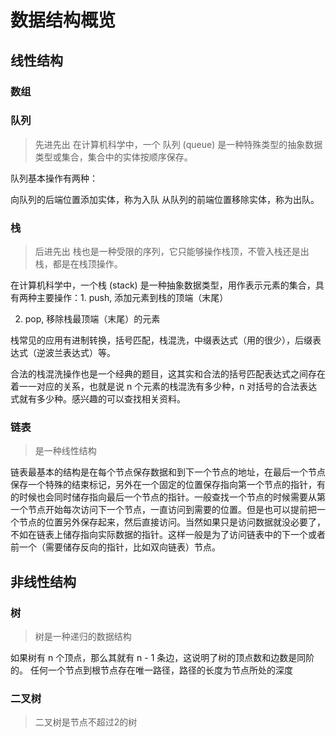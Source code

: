 # 数据结构概览

## 线性结构

### 数组

### 队列

> 先进先出
在计算机科学中，一个 队列 (queue) 是一种特殊类型的抽象数据类型或集合，集合中的实体按顺序保存。

队列基本操作有两种：

向队列的后端位置添加实体，称为入队
从队列的前端位置移除实体，称为出队。

### 栈

> 后进先出
> 栈也是一种受限的序列，它只能够操作栈顶，不管入栈还是出栈，都是在栈顶操作。

在计算机科学中，一个栈 (stack) 是一种抽象数据类型，用作表示元素的集合，具有两种主要操作：1. push, 添加元素到栈的顶端（末尾）

2. pop, 移除栈最顶端（末尾）的元素

栈常见的应用有进制转换，括号匹配，栈混洗，中缀表达式（用的很少），后缀表达式（逆波兰表达式）等。

合法的栈混洗操作也是一个经典的题目，这其实和合法的括号匹配表达式之间存在着一一对应的关系，也就是说 n 个元素的栈混洗有多少种，n 对括号的合法表达式就有多少种。感兴趣的可以查找相关资料。

### 链表

> 是一种线性结构

链表最基本的结构是在每个节点保存数据和到下一个节点的地址，在最后一个节点保存一个特殊的结束标记，另外在一个固定的位置保存指向第一个节点的指针，有的时候也会同时储存指向最后一个节点的指针。一般查找一个节点的时候需要从第一个节点开始每次访问下一个节点，一直访问到需要的位置。但是也可以提前把一个节点的位置另外保存起来，然后直接访问。当然如果只是访问数据就没必要了，不如在链表上储存指向实际数据的指针。这样一般是为了访问链表中的下一个或者前一个（需要储存反向的指针，比如双向链表）节点。

## 非线性结构

### 树

> 树是一种递归的数据结构

如果树有 n 个顶点，那么其就有 n - 1 条边，这说明了树的顶点数和边数是同阶的。
任何一个节点到根节点存在唯一路径，路径的长度为节点所处的深度

### 二叉树

> 二叉树是节点不超过2的树
